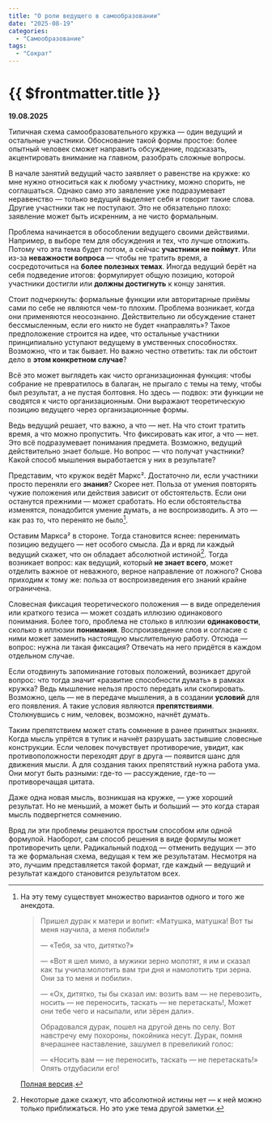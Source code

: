 ```yaml
---
title: "О роли ведущего в самообразовании"
date: "2025-08-19"
categories:
  - "Самообразование"
tags:
  - "Сократ"
---
```


# {{ $frontmatter.title }}

**19.08.2025**

Типичная схема самообразовательного кружка — один ведущий и остальные участники. Обоснование такой формы простое: более опытный человек сможет направить обсуждение, подсказать, акцентировать внимание на главном, разобрать сложные вопросы.

В начале занятий ведущий часто заявляет о равенстве на кружке: ко мне нужно относиться как к любому участнику, можно спорить, не соглашаться. Однако само это заявление уже подразумевает неравенство — только ведущий выделяет себя и говорит такие слова. Другие участники так не поступают. Это не обязательно плохо: заявление может быть искренним, а не чисто формальным.

Проблема начинается в обособлении ведущего своими действиями. Например, в выборе тем для обсуждения и тех, что лучше отложить. Потому что эта тема будет потом, а сейчас **участники не поймут**. Или из-за **неважности вопроса** — чтобы не тратить время, а сосредоточиться на **более полезных темах**. Иногда ведущий берёт на себя подведение итогов: формулирует общую позицию, которой участники достигли или **должны достигнуть** к концу занятия.

Стоит подчеркнуть: формальные функции или авторитарные приёмы сами по себе не являются чем-то плохим. Проблема возникает, когда они применяются неосознанно. Действительно ли обсуждение станет бессмысленным, если его никто не будет «направлять»? Такое предположение строится на идее, что остальные участники принципиально уступают ведущему в умственных способностях. Возможно, что и так бывает. Но важно честно ответить: так ли обстоит дело в **этом конкретном случае**?

Всё это может выглядеть как чисто организационная функция: чтобы собрание не превратилось в балаган, не прыгало с темы на тему, чтобы был результат, а не пустая болтовня. Но здесь — подвох: эти функции не сводятся к чисто организационным. Они выражают теоретическую позицию ведущего через организационные формы.

Ведь ведущий решает, что важно, а что — нет. На что стоит тратить время, а что можно пропустить. Что фиксировать как итог, а что — нет. Это всё подразумевает понимания предмета. Возможно, ведущий действительно знает больше. Но вопрос — что получат участники? Какой способ мышления выработается у них в результате?

Представим, что кружок ведёт Маркс². Достаточно ли, если участники просто переняли его **знания**? Скорее нет. Польза от умения повторять чужие положения или действия зависит от обстоятельств. Если они останутся прежними — может сработать. Но если обстоятельства изменятся, понадобится умение думать, а не воспроизводить. А это — как раз то, что перенято не было[^1].

[^1]: На эту тему существует множество вариантов одного и того же анекдота.
    
    > Пришел дурак к матери и вопит: «Матушка, матушка! Вот ты меня научила, а меня побили!»
    > 
    > — «Тебя, за что, дитятко?»
    >
    > — «Вот я шел мимо, а мужики зерно молотят, я им и сказал как ты учила:молотить вам три дня и намолотить три зерна. Они за то меня и побили».
    >
    > — «Ох, дитятко, ты бы сказал им: возить вам — не перевозить, носить — не переносить, таскать — не перетаскать!, Может они тебе чего и насыпали, или зёрен дали».
    >
    > Обрадовался дурак, пошел на другой день по селу. Вот навстречу ему похороны, покойника несут. Дурак, помня вчерашнее наставление, зашумел в превеликий голос:
    >
    > — «Носить вам — не переносить, таскать — не перетаскать!» Опять отдубасили его! 
    
    [Полная версия](https://pikabu.ru/story/nabityiy_durak__babushkinyi_skazki_9057260).

Оставим Маркса² в стороне. Тогда становится яснее: перенимать позицию ведущего — нет особого смысла. Да и вряд ли каждый ведущий скажет, что он обладает абсолютной истиной[^2]. Тогда возникает вопрос: как ведущий, который **не знает всего**, может отделить важное от неважного, верное направление от ложного? Снова приходим к тому же: польза от воспроизведения его знаний крайне ограничена.

[^2]: Некоторые даже скажут, что абсолютной истины нет — к ней можно только приближаться. Но это уже тема другой заметки.

Словесная фиксация теоретического положения — в виде определения или краткого тезиса — может создать иллюзию одинакового понимания. Более того, проблема не столько в иллюзии **одинаковости**, сколько в иллюзии **понимания**. Воспроизведение слов и согласие с ними может заменить настоящую мыслительную работу. Отсюда — вопрос: нужна ли такая фиксация? Отвечать на него придётся в каждом отдельном случае.

Если отодвинуть запоминание готовых положений, возникает другой вопрос: что тогда значит «развитие способности думать» в рамках кружка? Ведь мышление нельзя просто передать или скопировать. Возможно, цель — не в передаче мышления, а в создании **условий** для его появления. А такие условия являются **препятствиями**. Столкнувшись с ним, человек, возможно, начнёт думать.

Таким препятствием может стать сомнение в ранее принятых знаниях. Когда мысль упрётся в тупик и начнёт разрушать застывшие словесные конструкции. Если человек почувствует противоречие, увидит, как противоположности переходят друг в друга — появится шанс для движения мысли. А для создания таких препятствий нужна работа ума. Они могут быть разными: где-то — рассуждение, где-то — противоречащая цитата.

Даже одна новая мысль, возникшая на кружке, — уже хороший результат. Но не меньший, а может быть и больший — это когда старая мысль подвергнется сомнению.

Вряд ли эти проблемы решаются простым способом или одной формулой. Наоборот, сам способ решения в виде формулы может противоречить цели. Радикальный подход — отменить ведущих — это та же формальная схема, ведущая к тем же результатам. Несмотря на это, лучшим представляется такой формат, где каждый — ведущий и результат каждого становится результатом всех.
